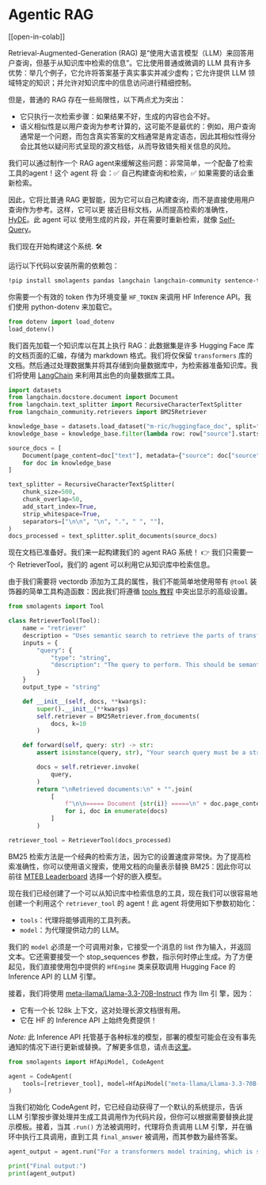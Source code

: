 <!--Copyright 2024 The HuggingFace Team. All rights reserved.

Licensed under the Apache License, Version 2.0 (the "License"); you may not use this file except in compliance with
the License. You may obtain a copy of the License at

http://www.apache.org/licenses/LICENSE-2.0

Unless required by applicable law or agreed to in writing, software distributed under the License is distributed on
an "AS IS" BASIS, WITHOUT WARRANTIES OR CONDITIONS OF ANY KIND, either express or implied. See the License for the
specific language governing permissions and limitations under the License.

⚠️ Note that this file is in Markdown but contain specific syntax for our doc-builder (similar to MDX) that may not be
rendered properly in your Markdown viewer.

-->
# Agentic RAG

[[open-in-colab]]

Retrieval-Augmented-Generation (RAG) 是“使用大语言模型（LLM）来回答用户查询，但基于从知识库中检索的信息”。它比使用普通或微调的 LLM 具有许多优势：举几个例子，它允许将答案基于真实事实并减少虚构；它允许提供 LLM 领域特定的知识；并允许对知识库中的信息访问进行精细控制。

但是，普通的 RAG 存在一些局限性，以下两点尤为突出：

- 它只执行一次检索步骤：如果结果不好，生成的内容也会不好。
- 语义相似性是以用户查询为参考计算的，这可能不是最优的：例如，用户查询通常是一个问题，而包含真实答案的文档通常是肯定语态，因此其相似性得分会比其他以疑问形式呈现的源文档低，从而导致错失相关信息的风险。

我们可以通过制作一个 RAG  agent来缓解这些问题：非常简单，一个配备了检索工具的agent！这个 agent 将
会：✅ 自己构建查询和检索，✅ 如果需要的话会重新检索。

因此，它将比普通 RAG 更智能，因为它可以自己构建查询，而不是直接使用用户查询作为参考。这样，它可以更
接近目标文档，从而提高检索的准确性， [HyDE](https://huggingface.co/papers/2212.10496)。此 agent 可以
使用生成的片段，并在需要时重新检索，就像 [Self-Query](https://docs.llamaindex.ai/en/stable/examples/evaluation/RetryQuery/)。

我们现在开始构建这个系统. 🛠️

运行以下代码以安装所需的依赖包：
```bash
!pip install smolagents pandas langchain langchain-community sentence-transformers rank_bm25 --upgrade -q
```

你需要一个有效的 token 作为环境变量 `HF_TOKEN` 来调用 HF Inference API。我们使用 python-dotenv 来加载它。
```py
from dotenv import load_dotenv
load_dotenv()
```

我们首先加载一个知识库以在其上执行 RAG：此数据集是许多 Hugging Face 库的文档页面的汇编，存储为 markdown 格式。我们将仅保留 `transformers` 库的文档。然后通过处理数据集并将其存储到向量数据库中，为检索器准备知识库。我们将使用 [LangChain](https://python.langchain.com/docs/introduction/) 来利用其出色的向量数据库工具。
```py
import datasets
from langchain.docstore.document import Document
from langchain.text_splitter import RecursiveCharacterTextSplitter
from langchain_community.retrievers import BM25Retriever

knowledge_base = datasets.load_dataset("m-ric/huggingface_doc", split="train")
knowledge_base = knowledge_base.filter(lambda row: row["source"].startswith("huggingface/transformers"))

source_docs = [
    Document(page_content=doc["text"], metadata={"source": doc["source"].split("/")[1]})
    for doc in knowledge_base
]

text_splitter = RecursiveCharacterTextSplitter(
    chunk_size=500,
    chunk_overlap=50,
    add_start_index=True,
    strip_whitespace=True,
    separators=["\n\n", "\n", ".", " ", ""],
)
docs_processed = text_splitter.split_documents(source_docs)
```

现在文档已准备好。我们来一起构建我们的 agent RAG 系统！
👉 我们只需要一个 RetrieverTool，我们的 agent 可以利用它从知识库中检索信息。

由于我们需要将 vectordb 添加为工具的属性，我们不能简单地使用带有 `@tool` 装饰器的简单工具构造函数：因此我们将遵循 [tools 教程](../tutorials/tools) 中突出显示的高级设置。

```py
from smolagents import Tool

class RetrieverTool(Tool):
    name = "retriever"
    description = "Uses semantic search to retrieve the parts of transformers documentation that could be most relevant to answer your query."
    inputs = {
        "query": {
            "type": "string",
            "description": "The query to perform. This should be semantically close to your target documents. Use the affirmative form rather than a question.",
        }
    }
    output_type = "string"

    def __init__(self, docs, **kwargs):
        super().__init__(**kwargs)
        self.retriever = BM25Retriever.from_documents(
            docs, k=10
        )

    def forward(self, query: str) -> str:
        assert isinstance(query, str), "Your search query must be a string"

        docs = self.retriever.invoke(
            query,
        )
        return "\nRetrieved documents:\n" + "".join(
            [
                f"\n\n===== Document {str(i)} =====\n" + doc.page_content
                for i, doc in enumerate(docs)
            ]
        )

retriever_tool = RetrieverTool(docs_processed)
```
BM25 检索方法是一个经典的检索方法，因为它的设置速度非常快。为了提高检索准确性，你可以使用语义搜索，使用文档的向量表示替换 BM25：因此你可以前往 [MTEB Leaderboard](https://huggingface.co/spaces/mteb/leaderboard) 选择一个好的嵌入模型。

现在我们已经创建了一个可以从知识库中检索信息的工具，现在我们可以很容易地创建一个利用这个
`retriever_tool` 的 agent！此 agent 将使用如下参数初始化：
- `tools`：代理将能够调用的工具列表。
- `model`：为代理提供动力的 LLM。

我们的 `model` 必须是一个可调用对象，它接受一个消息的 list 作为输入，并返回文本。它还需要接受一个 stop_sequences 参数，指示何时停止生成。为了方便起见，我们直接使用包中提供的 `HfEngine` 类来获取调用 Hugging Face 的 Inference API 的 LLM 引擎。

接着，我们将使用 [meta-llama/Llama-3.3-70B-Instruct](meta-llama/Llama-3.3-70B-Instruct) 作为 llm 引
擎，因为：
- 它有一个长 128k 上下文，这对处理长源文档很有用。
- 它在 HF 的 Inference API 上始终免费提供！

_Note:_ 此 Inference API 托管基于各种标准的模型，部署的模型可能会在没有事先通知的情况下进行更新或替换。了解更多信息，请点击[这里](https://huggingface.co/docs/api-inference/supported-models)。

```py
from smolagents import HfApiModel, CodeAgent

agent = CodeAgent(
    tools=[retriever_tool], model=HfApiModel("meta-llama/Llama-3.3-70B-Instruct"), max_steps=4, verbose=True
)
```

当我们初始化 CodeAgent 时，它已经自动获得了一个默认的系统提示，告诉 LLM 引擎按步骤处理并生成工具调用作为代码片段，但你可以根据需要替换此提示模板。接着，当其 `.run()` 方法被调用时，代理将负责调用 LLM 引擎，并在循环中执行工具调用，直到工具 `final_answer` 被调用，而其参数为最终答案。

```py
agent_output = agent.run("For a transformers model training, which is slower, the forward or the backward pass?")

print("Final output:")
print(agent_output)
```
